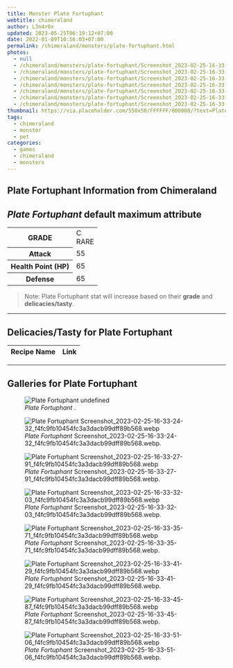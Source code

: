 ```yaml
---
title: Monster Plate Fortuphant
webtitle: chimeraland
author: L3n4r0x
updated: 2023-05-25T06:19:12+07:00
date: 2022-01-09T10:56:03+07:00
permalink: /chimeraland/monsters/plate-fortuphant.html
photos:
  - null
  - /chimeraland/monsters/plate-fortuphant/Screenshot_2023-02-25-16-33-24-32_f4fc9fb10454fc3a3dacb99dff89b568.webp
  - /chimeraland/monsters/plate-fortuphant/Screenshot_2023-02-25-16-33-27-91_f4fc9fb10454fc3a3dacb99dff89b568.webp
  - /chimeraland/monsters/plate-fortuphant/Screenshot_2023-02-25-16-33-32-03_f4fc9fb10454fc3a3dacb99dff89b568.webp
  - /chimeraland/monsters/plate-fortuphant/Screenshot_2023-02-25-16-33-35-71_f4fc9fb10454fc3a3dacb99dff89b568.webp
  - /chimeraland/monsters/plate-fortuphant/Screenshot_2023-02-25-16-33-41-29_f4fc9fb10454fc3a3dacb99dff89b568.webp
  - /chimeraland/monsters/plate-fortuphant/Screenshot_2023-02-25-16-33-45-87_f4fc9fb10454fc3a3dacb99dff89b568.webp
  - /chimeraland/monsters/plate-fortuphant/Screenshot_2023-02-25-16-33-51-06_f4fc9fb10454fc3a3dacb99dff89b568.webp
thumbnail: https://via.placeholder.com/550x50/FFFFFF/000000/?text=Plate Fortuphant
tags:
  - chimeraland
  - monster
  - pet
categories:
  - games
  - chimeraland
  - monsters
---
```


<link
  rel="stylesheet"
  href="https://rawcdn.githack.com/dimaslanjaka/Web-Manajemen/870a349/css/bootstrap-5-3-0-alpha3-wrapper.css"
/>
<section id="bootstrap-wrapper">
  <div data-bs-theme="dark">
    <h2>Plate Fortuphant Information from Chimeraland</h2>
    <h2 id="attribute"><i>Plate Fortuphant</i> default maximum attribute</h2>
    <div class="row">
      <div class="col mb-2">
        <div class="card">
          <div class="card-body">
            <table>
              <tr>
                <th>GRADE</th>
                <td>C <br /><span class="text-primary">RARE</span></td>
              </tr>
              <tr>
                <th>Attack</th>
                <td>55</td>
              </tr>
              <tr>
                <th>Health Point (HP)</th>
                <td>65</td>
              </tr>
              <tr>
                <th>Defense</th>
                <td>65</td>
              </tr>
            </table>
          </div>
        </div>
      </div>
    </div>
    <blockquote class="bd-callout bd-callout-warning">
      Note: Plate Fortuphant stat will increase based on their <b>grade</b> and
      <b>delicacies/tasty</b>.
    </blockquote>
    <hr />
    <h2 id="delicacies">Delicacies/Tasty for Plate Fortuphant</h2>
    <div class="card">
      <div class="card-body">
        <div class="table-responsive">
          <table class="table table-striped">
            <thead>
              <tr>
                <th>Recipe Name</th>
                <th>Link</th>
              </tr>
            </thead>
            <tbody></tbody>
          </table>
        </div>
      </div>
    </div>
    <hr />
    <div id="gallery">
      <h2>Galleries for Plate Fortuphant</h2>
      <div class="row">
        <div class="col-lg-6 col-12">
          <figure>
            <img
              src="https://www.webmanajemen.com/undefined"
              alt="Plate Fortuphant undefined"
            />
            <figcaption style="word-wrap: break-word">
              <i>Plate Fortuphant</i> .
            </figcaption>
          </figure>
        </div>
        <div class="col-lg-6 col-12">
          <figure>
            <img
              src="https://www.webmanajemen.com/chimeraland/monsters/plate-fortuphant/Screenshot_2023-02-25-16-33-24-32_f4fc9fb10454fc3a3dacb99dff89b568.webp"
              alt="Plate Fortuphant Screenshot_2023-02-25-16-33-24-32_f4fc9fb10454fc3a3dacb99dff89b568.webp"
            />
            <figcaption style="word-wrap: break-word">
              <i>Plate Fortuphant</i>
              Screenshot_2023-02-25-16-33-24-32_f4fc9fb10454fc3a3dacb99dff89b568.webp.
            </figcaption>
          </figure>
        </div>
        <div class="col-lg-6 col-12">
          <figure>
            <img
              src="https://www.webmanajemen.com/chimeraland/monsters/plate-fortuphant/Screenshot_2023-02-25-16-33-27-91_f4fc9fb10454fc3a3dacb99dff89b568.webp"
              alt="Plate Fortuphant Screenshot_2023-02-25-16-33-27-91_f4fc9fb10454fc3a3dacb99dff89b568.webp"
            />
            <figcaption style="word-wrap: break-word">
              <i>Plate Fortuphant</i>
              Screenshot_2023-02-25-16-33-27-91_f4fc9fb10454fc3a3dacb99dff89b568.webp.
            </figcaption>
          </figure>
        </div>
        <div class="col-lg-6 col-12">
          <figure>
            <img
              src="https://www.webmanajemen.com/chimeraland/monsters/plate-fortuphant/Screenshot_2023-02-25-16-33-32-03_f4fc9fb10454fc3a3dacb99dff89b568.webp"
              alt="Plate Fortuphant Screenshot_2023-02-25-16-33-32-03_f4fc9fb10454fc3a3dacb99dff89b568.webp"
            />
            <figcaption style="word-wrap: break-word">
              <i>Plate Fortuphant</i>
              Screenshot_2023-02-25-16-33-32-03_f4fc9fb10454fc3a3dacb99dff89b568.webp.
            </figcaption>
          </figure>
        </div>
        <div class="col-lg-6 col-12">
          <figure>
            <img
              src="https://www.webmanajemen.com/chimeraland/monsters/plate-fortuphant/Screenshot_2023-02-25-16-33-35-71_f4fc9fb10454fc3a3dacb99dff89b568.webp"
              alt="Plate Fortuphant Screenshot_2023-02-25-16-33-35-71_f4fc9fb10454fc3a3dacb99dff89b568.webp"
            />
            <figcaption style="word-wrap: break-word">
              <i>Plate Fortuphant</i>
              Screenshot_2023-02-25-16-33-35-71_f4fc9fb10454fc3a3dacb99dff89b568.webp.
            </figcaption>
          </figure>
        </div>
        <div class="col-lg-6 col-12">
          <figure>
            <img
              src="https://www.webmanajemen.com/chimeraland/monsters/plate-fortuphant/Screenshot_2023-02-25-16-33-41-29_f4fc9fb10454fc3a3dacb99dff89b568.webp"
              alt="Plate Fortuphant Screenshot_2023-02-25-16-33-41-29_f4fc9fb10454fc3a3dacb99dff89b568.webp"
            />
            <figcaption style="word-wrap: break-word">
              <i>Plate Fortuphant</i>
              Screenshot_2023-02-25-16-33-41-29_f4fc9fb10454fc3a3dacb99dff89b568.webp.
            </figcaption>
          </figure>
        </div>
        <div class="col-lg-6 col-12">
          <figure>
            <img
              src="https://www.webmanajemen.com/chimeraland/monsters/plate-fortuphant/Screenshot_2023-02-25-16-33-45-87_f4fc9fb10454fc3a3dacb99dff89b568.webp"
              alt="Plate Fortuphant Screenshot_2023-02-25-16-33-45-87_f4fc9fb10454fc3a3dacb99dff89b568.webp"
            />
            <figcaption style="word-wrap: break-word">
              <i>Plate Fortuphant</i>
              Screenshot_2023-02-25-16-33-45-87_f4fc9fb10454fc3a3dacb99dff89b568.webp.
            </figcaption>
          </figure>
        </div>
        <div class="col-lg-6 col-12">
          <figure>
            <img
              src="https://www.webmanajemen.com/chimeraland/monsters/plate-fortuphant/Screenshot_2023-02-25-16-33-51-06_f4fc9fb10454fc3a3dacb99dff89b568.webp"
              alt="Plate Fortuphant Screenshot_2023-02-25-16-33-51-06_f4fc9fb10454fc3a3dacb99dff89b568.webp"
            />
            <figcaption style="word-wrap: break-word">
              <i>Plate Fortuphant</i>
              Screenshot_2023-02-25-16-33-51-06_f4fc9fb10454fc3a3dacb99dff89b568.webp.
            </figcaption>
          </figure>
        </div>
      </div>
    </div>
  </div>
</section>